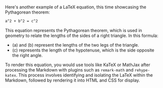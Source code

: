 Here's another example of a LaTeX equation, this time showcasing the Pythagorean theorem:

```latex
a^2 + b^2 = c^2
```

This equation represents the Pythagorean theorem, which is used in geometry to relate the lengths of the sides of a right triangle. In this formula:
- \(a\) and \(b\) represent the lengths of the two legs of the triangle.
- \(c\) represents the length of the hypotenuse, which is the side opposite the right angle.

To render this equation, you would use tools like KaTeX or MathJax after processing the Markdown with plugins such as `remark-math` and `rehype-katex`. This process involves identifying and isolating the LaTeX within the Markdown, followed by rendering it into HTML and CSS for display.


